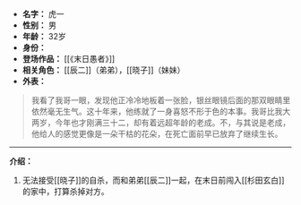 
- **名字：** 虎一
- **性别：** 男
- **年龄：** 32岁
- **身份：** 
- **登场作品：** [[《末日愚者》]]
- **相关角色：** [[辰二]]（弟弟），[[晓子]]（妹妹）
- **外表：** 

> 我看了我哥一眼，发现他正冷冷地板着一张脸，银丝眼镜后面的那双眼睛里依然毫无生气。这十年来，他练就了一身喜怒不形于色的本事。我哥比我大两岁，今年也才刚满三十二，却有着远超年龄的老成。不，与其说是老成，他给人的感觉更像是一朵干枯的花朵，在死亡面前早已放弃了继续生长。

---

**介绍：** 

1. 无法接受[[晓子]]的自杀，而和弟弟[[辰二]]一起，在末日前闯入[[杉田玄白]]的家中，打算杀掉对方。
